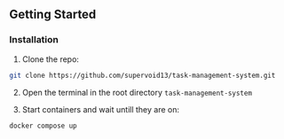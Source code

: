 ## Getting Started

### Installation

1. Clone the repo:

```sh
git clone https://github.com/supervoid13/task-management-system.git
```

2. Open the terminal in the root directory `task-management-system`

3. Start containers and wait untill they are on:

```sh
docker compose up
```
